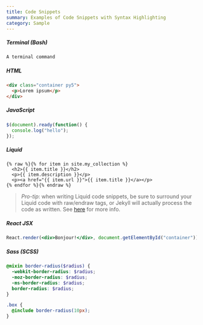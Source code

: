 ```yaml
---
title: Code Snippets 
summary: Examples of Code Snippets with Syntax Highlighting
category: Sample
---
```


##### Terminal (Bash)

```bash
A terminal command
```

##### HTML

```html
<div class="container py5">
  <p>Lorem ipsum</p>
</div>
```

##### JavaScript

```javascript
$(document).ready(function() {
  console.log("hello");
});
```

##### Liquid

```liquid
{% raw %}{% for item in site.my_collection %}
  <h2>{{ item.title }}</h2>
  <p>{{ item.description }}</p>
  <p><a href="{{ item.url }}">{{ item.title }}</a></p>
{% endfor %}{% endraw %}
```

> _Pro-tip_: when writing Liquid code snippets, be sure to surround your Liquid code with raw/endraw tags, or Jekyll will actually process the code as written. See [here](https://shopify.github.io/liquid/tags/raw/) for more info.

##### React JSX

```jsx
React.render(<div>Bonjour!</div>, document.getElementById("container"));
```

##### Sass (SCSS)

```scss
@mixin border-radius($radius) {
  -webkit-border-radius: $radius;
  -moz-border-radius: $radius;
  -ms-border-radius: $radius;
  border-radius: $radius;
}

.box {
  @include border-radius(10px);
}
```
